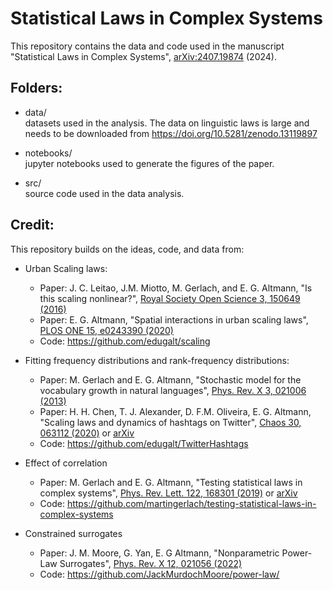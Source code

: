 # Statistical Laws in Complex Systems

This repository contains the data and code used in the manuscript "Statistical Laws in Complex Systems", [arXiv:2407.19874](https://arxiv.org/abs/2407.19874) (2024). 

## Folders:

- data/ <br>
 datasets used in the analysis. The data on linguistic laws is large and needs to be downloaded from https://doi.org/10.5281/zenodo.13119897

- notebooks/ <br>
jupyter notebooks used to generate the figures of the paper.

- src/ <br>
source code used in the data analysis.

## Credit:

This repository builds on the ideas, code, and data from:

- Urban Scaling laws:
  - Paper: J. C. Leitao, J.M. Miotto, M. Gerlach, and E. G. Altmann, "Is this scaling nonlinear?", [Royal Society Open Science 3, 150649 (2016)](http://rsos.royalsocietypublishing.org/content/3/7/150649) 
  - Paper: E. G. Altmann, "Spatial interactions in urban scaling laws", [PLOS ONE 15, e0243390 (2020)](https://journals.plos.org/plosone/article?id=10.1371/journal.pone.0243390) 
  - Code: https://github.com/edugalt/scaling

- Fitting frequency distributions and rank-frequency distributions:
  -  Paper: M. Gerlach and E. G. Altmann, "Stochastic model for the vocabulary growth in natural languages", [Phys. Rev. X 3, 021006 (2013)](http://link.aps.org/doi/10.1103/PhysRevX.3.021006)
  -  Paper: H. H. Chen, T. J. Alexander, D. F.M. Oliveira, E. G. Altmann, "Scaling laws and dynamics of hashtags on Twitter", [Chaos 30, 063112 (2020)](https://doi.org/10.1063/5.0004983) or [arXiv](https://arxiv.org/abs/2004.12707)
  -  Code: https://github.com/edugalt/TwitterHashtags

- Effect of correlation
  - Paper: M. Gerlach and E. G. Altmann, "Testing statistical laws in complex systems", [Phys. Rev. Lett. 122, 168301 (2019)](https://doi.org/10.1103/PhysRevLett.122.168301) or [arXiv](https://arxiv.org/abs/1904.11624)
  - Code: https://github.com/martingerlach/testing-statistical-laws-in-complex-systems

- Constrained surrogates
  - Paper: J. M. Moore, G. Yan, E. G Altmann, "Nonparametric Power-Law Surrogates", [Phys. Rev. X 12, 021056 (2022)](https://doi.org/10.1103/PhysRevX.12.021056)
  - Code: https://github.com/JackMurdochMoore/power-law/



